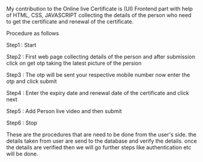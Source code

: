 
My contribution to the Online live Certificate is (UI) Frontend part with help of  HTML, CSS, JAVASCRIPT 
collecting the details of the person who need to get the certificate and renewal of the certificate.

Procedure as follows

Step1    :    Start 

Step2    :    First web page collecting details of the person and after submission click on get otp taking the
              latest picture of the persion  
              
Step3    :    The otp will be sent your respective mobile number now enter the otp and click submit

Step4    :    Enter the expiry date and renewal date of the certificate and click next

Step5    :    Add Person live video and then submit 

Step6    :    Stop 


These are the procedures that are need to be done from the user's side. 
the details taken from user are send to the database and verify the details. 
once the details are verified  then we will go further steps like authentication etc will be done.  


